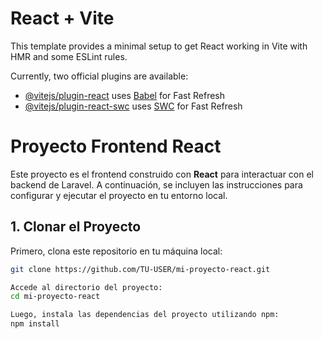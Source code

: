 # React + Vite

This template provides a minimal setup to get React working in Vite with HMR and some ESLint rules.

Currently, two official plugins are available:

- [@vitejs/plugin-react](https://github.com/vitejs/vite-plugin-react/blob/main/packages/plugin-react/README.md) uses [Babel](https://babeljs.io/) for Fast Refresh
- [@vitejs/plugin-react-swc](https://github.com/vitejs/vite-plugin-react-swc) uses [SWC](https://swc.rs/) for Fast Refresh

# Proyecto Frontend React

Este proyecto es el frontend construido con **React** para interactuar con el backend de Laravel. A continuación, se incluyen las instrucciones para configurar y ejecutar el proyecto en tu entorno local.

## 1. Clonar el Proyecto

Primero, clona este repositorio en tu máquina local:

```bash
git clone https://github.com/TU-USER/mi-proyecto-react.git

Accede al directorio del proyecto:
cd mi-proyecto-react

Luego, instala las dependencias del proyecto utilizando npm:
npm install

